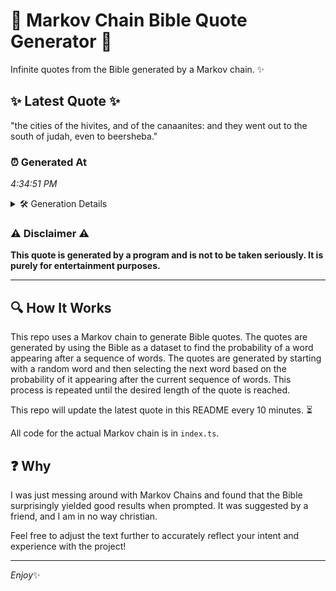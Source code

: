 # 📖 Markov Chain Bible Quote Generator 📖

Infinite quotes from the Bible generated by a Markov chain. ✨

## ✨ Latest Quote ✨
"the cities of the hivites, and of the canaanites: and they went out to the south of judah, even to beersheba."

### ⏰ Generated At
*4:34:51 PM*

<details>
    <summary>🛠️ Generation Details</summary>
    <p>
        <strong>🌱 Seed:</strong> the<br>
        <strong>🔄 Iterations:</strong> 20<br>
        <strong>📜 Context History:</strong><br>[ the ]: cities<br>[ the, cities ]: of<br>[ the, cities, of ]: the<br>[ the, cities, of, the ]: hivites,<br>[ the, cities, of, the, hivites, ]: and<br>[ the, cities, of, the, hivites,, and ]: of<br>[ cities, of, the, hivites,, and, of ]: the<br>[ of, the, hivites,, and, of, the ]: canaanites:<br>[ the, hivites,, and, of, the, canaanites: ]: and<br>[ hivites,, and, of, the, canaanites:, and ]: they<br>[ and, of, the, canaanites:, and, they ]: went<br>[ of, the, canaanites:, and, they, went ]: out<br>[ the, canaanites:, and, they, went, out ]: to<br>[ canaanites:, and, they, went, out, to ]: the<br>[ and, they, went, out, to, the ]: south<br>[ they, went, out, to, the, south ]: of<br>[ went, out, to, the, south, of ]: judah,<br>[ out, to, the, south, of, judah, ]: even<br>[ to, the, south, of, judah,, even ]: to<br>[ the, south, of, judah,, even, to ]: beersheba.<br>
    </p>
</details>

### ⚠️ Disclaimer ⚠️
**This quote is generated by a program and is not to be taken seriously. It is purely for entertainment purposes.**

---

## 🔍 How It Works

This repo uses a Markov chain to generate Bible quotes. The quotes are generated by using the Bible as a dataset to find the probability of a word appearing after a sequence of words. The quotes are generated by starting with a random word and then selecting the next word based on the probability of it appearing after the current sequence of words. This process is repeated until the desired length of the quote is reached.

This repo will update the latest quote in this README every 10 minutes. ⏳

All code for the actual Markov chain is in `index.ts`.

## ❓ Why

I was just messing around with Markov Chains and found that the Bible surprisingly yielded good results when prompted. 
It was suggested by a friend, and I am in no way christian.

Feel free to adjust the text further to accurately reflect your intent and experience with the project!

---

*Enjoy*✨
